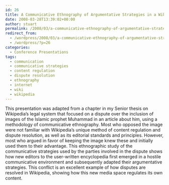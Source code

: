 ```yaml
---
id: 26
title: A Communicative Ethnography of Argumentative Strategies in a Wikipedian Content Dispute
date: 2008-03-28T13:39:02+00:00
author: stuart
permalink: /2008/03/a-communicative-ethnography-of-argumentative-strategies-in-a-wikipedian-content-dispute/
redirect_from:
  - /wordpress/2008/03/a-communicative-ethnography-of-argumentative-strategies-in-a-wikipedian-content-dispute/
  - /wordpress/?p=26
categories:
  - Conference Presentations
tags:
  - communication
  - communicative strategies
  - content regulation
  - dispute resolution
  - ethnography
  - internet
  - wiki
  - wikipedia
---
```

This presentation was adapted from a chapter in my Senior thesis on Wikipedia&#8217;s legal system that focused on a dispute over the inclusion of images of the Islamic prophet Muhammad in an article about him, using a methodology of communicative ethnography. Most who opposed the image were not familiar with Wikipedia&#8217;s unique method of content regulation and dispute resolution, as well as its editorial standards and principles. However, most who argued in favor of keeping the image knew these and initially used them to their advantage. This ethnographic study of the communicative strategies used by the parties involved in the dispute shows how new editors to the user-written encyclopedia first emerged in a hostile communicative environment and subsequently adapted their argumentative strategies. This conflict is an excellent example of how disputes are resolved in Wikipedia, showing how this new media space regulates its own content.